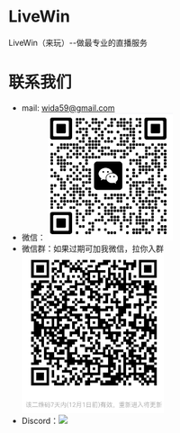 # LiveWin

LiveWin（来玩）--做最专业的直播服务



# 联系我们

- mail:  wida59@gmail.com
- 微信： 
 ![微信](https://raw.githubusercontent.com/widaT/learning-go/master/wechat.png)
- 微信群：如果过期可加我微信，拉你入群
  ![微信群](https://raw.githubusercontent.com/widaT/learning-go/master/wechatgroup.png)
- Discord：[![](https://badgen.net/discord/members/F9Nm9zwH)](https://discord.gg/F9Nm9zwH)
